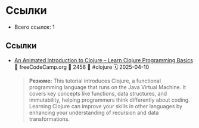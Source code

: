 # Ссылки

- Всего ссылок: 1

## Ссылки

- [An Animated Introduction to Clojure – Learn Clojure Programming Basics](https://www.freecodecamp.org/news/learn-clojure-programming-basics/) 👤 freeCodeCamp.org 💬 2456 🔖 #clojure 🗓️ 2025-04-10
    > **Резюме:** This tutorial introduces Clojure, a functional programming language that runs on the Java Virtual Machine. It covers key concepts like functions, data structures, and immutability, helping programmers think differently about coding. Learning Clojure can improve your skills in other languages by enhancing your understanding of recursion and data transformations.
